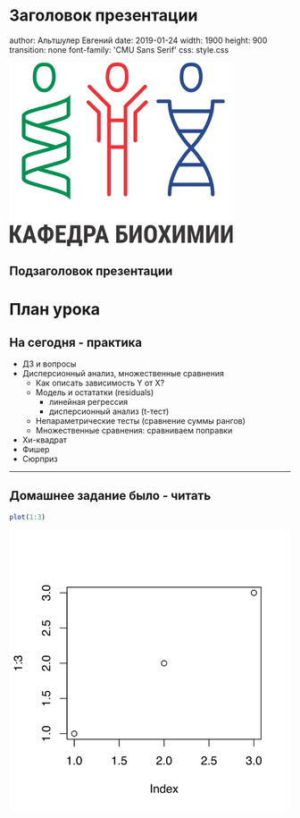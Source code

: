 Заголовок презентации
========================================================
author: Альтшулер Евгений
date: 2019-01-24
width: 1900
height: 900
transition: none
font-family: 'CMU Sans Serif'
css: style.css

<img src= "../logo_kafedra.png" width="400">



Подзаголовок презентации
---

План урока
===

## На сегодня - практика

* ДЗ и вопросы
* Дисперсионный анализ, множественные сравнения
  * Как описать зависимость Y от X?
  * Модель и остататки (residuals)
    * линейная регрессия
    * дисперсионный анализ (t-тест)
  * Непараметрические тесты (сравнение суммы рангов)
  * Множественные сравнения: сравниваем поправки
* Хи-квадрат
* Фишер
* Сюрприз

---

## Домашнее задание было - читать


```r
plot(1:3)
```

<img src="template-figure/unnamed-chunk-1-1.svg" title="plot of chunk unnamed-chunk-1" alt="plot of chunk unnamed-chunk-1" style="display: block; margin: auto;" />
